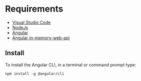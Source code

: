 # Requirements

- [Visual Studio Code](https://code.visualstudio.com)
- [NodeJs](https://nodejs.org)
- [Angular](https://angular.io/)
- [Angular in-memory-web-api](#install)

## Install

To install the Angular CLI, in a terminal or command prompt type:

`npm install -g @angular/cli`
